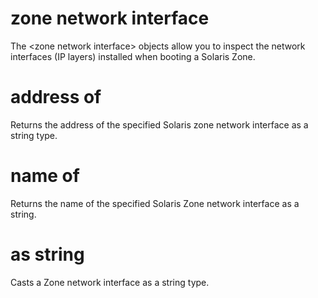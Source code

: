 # zone network interface

The &lt;zone network interface&gt; objects allow you to inspect the network interfaces (IP layers) installed when booting a Solaris Zone.

# address of <zone network interface>

Returns the address of the specified Solaris zone network interface as a string type.

# name of <zone network interface>

Returns the name of the specified Solaris Zone network interface as a string.

# <zone network interface> as string

Casts a Zone network interface as a string type.
